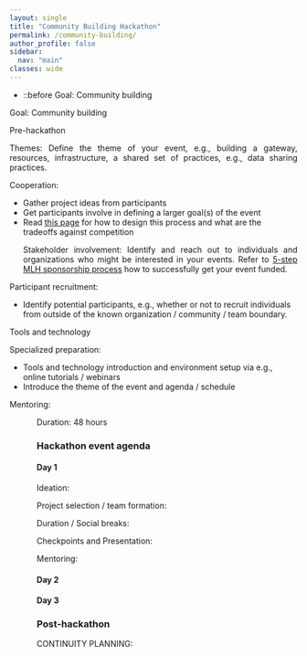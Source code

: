 ```yaml
---
layout: single
title: "Community Building Hackathon"
permalink: /community-building/
author_profile: false
sidebar:
  nav: "main"
classes: wide
---
```

<style>
  p { text-align:justify; }
  .line { border-left: 2px solid rgba(255,255,255,.2); }
  .li {
    list-style-type: none;
    color: #ff0046;
    font-size: 32px;
    position: relative;
    margin-bottom: 10px;
    padding-top: 8px;
}
.li:before {
    content: "";
    position: absolute;
    left: -29px;
    border-left: 2px solid rgba(255,255,255,.2);
    height: 100%;
    top: 24px;
}
</style>
<div>
  <ul>
    <li>
      ::before
      <span>Goal: Community building</span>
    </li>
  </ul>
</div>

<p style="padding-left:0px;">Goal: Community building</p>
<p style="padding-left:0px;">Pre-hackathon</p>
<p>Themes: Define the theme of your event, e.g., building a gateway, resources, infrastructure, a shared set of practices, e.g., data sharing practices.</p>
<p>Cooperation:
  <ul><li>Gather project ideas from participants</li>
  <li>Get participants involve in defining a larger goal(s) of the event</li>
  <li>Read <a href="{{ relative_url }}/hackathon-planning-kit/competition-cooperation">this page</a> for how to design this process and what are the tradeoffs against competition</li></p>
<p>Stakeholder involvement: Identify and reach out to individuals and organizations who might be interested in your events. Refer to <a href="https://guide.mlh.io/organizer-timeline/4-months-before/sponsorship">5-step MLH sponsorship process</a> how to successfully get your event funded.</ul></p>
<p>Participant recruitment:
  <ul><li>Identify potential participants, e.g., whether or not to recruit individuals from outside of the known organization / community / team boundary.</li></ul></p>
<p>Tools and technology
<p>Specialized preparation:
  <ul><li>Tools and technology introduction and environment setup via e.g., online tutorials / webinars</li>
  <li>Introduce the theme of the event and agenda / schedule</li></ul></p>
<p>Mentoring:
  <ul><ul></p>
<p>Duration: 48 hours</p>

<h3>Hackathon event agenda</h3>
<h4>Day 1</h4>
<p>Ideation:</p>
<p>Project selection / team formation:</p>
<p>Duration / Social breaks:</p>
<p>Checkpoints and Presentation:</p>
<p>Mentoring: </p>
<h4>Day 2</h4>
<h4>Day 3</h4>

<h3>Post-hackathon</h3>
<p>CONTINUITY PLANNING: </p>
